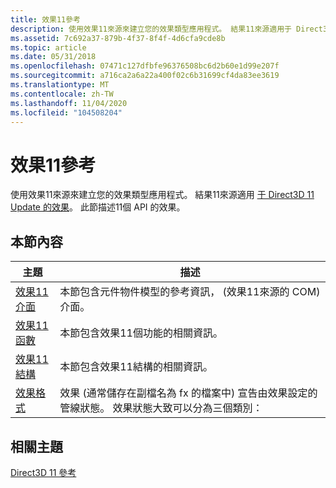 ```yaml
---
title: 效果11參考
description: 使用效果11來源來建立您的效果類型應用程式。 結果11來源適用于 Direct3D 11 Update 的效果。 此節描述11個 API 的效果。
ms.assetid: 7c692a37-879b-4f37-8f4f-4d6cfa9cde8b
ms.topic: article
ms.date: 05/31/2018
ms.openlocfilehash: 07471c127dfbfe96376508bc6d2b60e1d99e207f
ms.sourcegitcommit: a716ca2a6a22a400f02c6b31699cf4da83ee3619
ms.translationtype: MT
ms.contentlocale: zh-TW
ms.lasthandoff: 11/04/2020
ms.locfileid: "104508204"
---
```

# <a name="effects-11-reference"></a>效果11參考

使用效果11來源來建立您的效果類型應用程式。 結果11來源適用 [于 Direct3D 11 Update 的效果](https://github.com/Microsoft/FX11)。 此節描述11個 API 的效果。


## <a name="in-this-section"></a>本節內容



| 主題                                                                                 | 描述                                                                                                                                                                                   |
|---------------------------------------------------------------------------------------|-----------------------------------------------------------------------------------------------------------------------------------------------------------------------------------------------|
| [效果11介面](d3d11-graphics-reference-effects11-interfaces.md)<br/> | 本節包含元件物件模型的參考資訊， (效果11來源的 COM) 介面。 <br/>                                                             |
| [效果11函數](d3d11-graphics-reference-effects11-functions.md)<br/>   | 本節包含效果11個功能的相關資訊。<br/>                                                                                                                  |
| [效果11結構](d3d11-graphics-reference-effects11-structures.md)<br/> | 本節包含效果11結構的相關資訊。<br/>                                                                                                                 |
| [效果格式](d3d11-effect-format.md)<br/>                                   | 效果 (通常儲存在副檔名為 fx 的檔案中) 宣告由效果設定的管線狀態。 效果狀態大致可以分為三個類別：<br/> |



 

## <a name="related-topics"></a>相關主題

<dl> <dt>

[Direct3D 11 參考](atoc-d3d11-graphics-reference.md)
</dt> </dl>

 

 





